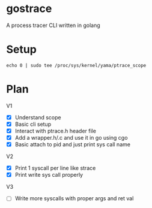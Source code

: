 # gostrace

A process tracer CLI written in golang

# Setup

```
echo 0 | sudo tee /proc/sys/kernel/yama/ptrace_scope
```

# Plan
 
V1
 - [x] Understand scope
 - [x] Basic cli setup
 - [x] Interact with ptrace.h header file 
 - [x] Add a wrapper.h/.c and use it in go using cgo
 - [x] Basic attach to pid and just print sys call name

V2
 - [x] Print 1 syscall per line like strace
 - [x] Print write sys call properly

V3
 - [ ] Write more syscalls with proper args and ret val
